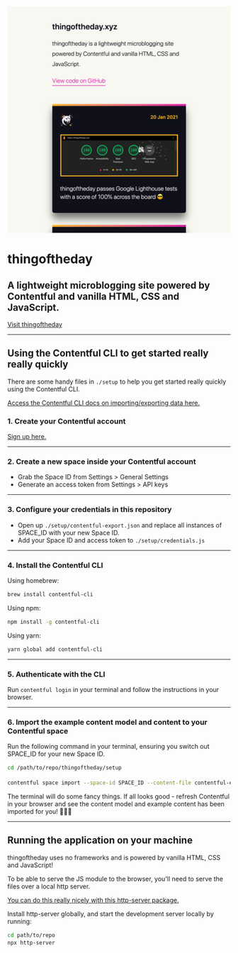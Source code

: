 ![Screenshot of thingoftheday.xyz](./assets/screenshot.png)

# thingoftheday

## A lightweight microblogging site powered by Contentful and vanilla HTML, CSS and JavaScript.

[Visit thingoftheday](thingoftheday.xyz)

___


## Using the Contentful CLI to get started really really quickly

There are some handy files in `./setup` to help you get started really quickly using the Contentful CLI.

[Access the Contentful CLI docs on importing/exporting data here.](https://www.contentful.com/developers/docs/tutorials/cli/import-and-export/)

### 1. Create your Contentful account

[Sign up here.](https://www.contentful.com/sign-up/#small)

___

### 2. Create a new space inside your Contentful account

- Grab the Space ID from Settings > General Settings
- Generate an access token from Settings > API keys

___

### 3. Configure your credentials in this repository

- Open up `./setup/contentful-export.json` and replace all instances of SPACE_ID with your new Space ID.
- Add your Space ID and access token to `./setup/credentials.js`

___

### 4. Install the Contentful CLI

Using homebrew:

```bash
brew install contentful-cli
```

Using npm:

```bash
npm install -g contentful-cli
```

Using yarn:

```bash
yarn global add contentful-cli

```
___

### 5. Authenticate with the CLI

Run `contentful login` in your terminal and follow the instructions in your browser.

___

### 6. Import the example content model and content to your Contentful space

Run the following command in your terminal, ensuring you switch out SPACE_ID for your new Space ID.

```bash
cd /path/to/repo/thingoftheday/setup

contentful space import --space-id SPACE_ID --content-file contentful-export.json
```

The terminal will do some fancy things. If all looks good - refresh Contentful in your browser and see the content model and example content has been imported for you! 🎉🎉🎉

___

## Running the application on your machine

thingoftheday uses no frameworks and is powered by vanilla HTML, CSS and JavaScript!

To be able to serve the JS module to the browser, you'll need to serve the files over a local http server.

[You can do this really nicely with this http-server package.](https://www.npmjs.com/package/http-server)

Install http-server globally, and start the development server locally by running:

```bash
cd path/to/repo
npx http-server
```
